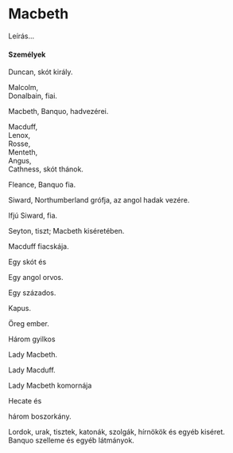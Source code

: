 <!-- ======================================================================
--- Search engine
title:          Macbeth
keywords:       Macbeth, tragédia
description:    William Shakespeare: Macbeth.
--- Menu system
order:          70
text:           Macbeth
hidden:         false
umbel:          false
--- Page properties
id:             /tragedies/macbeth
document:       
layout:         layout-2-left
$-left:         play-list
searchable:     true
======================================================================= -->

# Macbeth

Leírás...

#### Személyek

Duncan, skót király.

Malcolm,  
Donalbain, fiai.

Macbeth,
Banquo, hadvezérei.

Macduff,  
Lenox,  
Rosse,  
Menteth,  
Angus,  
Cathness, skót thánok.

Fleance, Banquo fia.

Siward, Northumberland grófja, az angol hadak vezére.

Ifjú Siward, fia.

Seyton, tiszt; Macbeth kiséretében.

Macduff fiacskája.

Egy skót és

Egy angol orvos.

Egy százados.

Kapus.

Öreg ember.

Három gyilkos

Lady Macbeth.

Lady Macduff.

Lady Macbeth komornája

Hecate és

három boszorkány.

Lordok, urak, tisztek, katonák, szolgák, hírnökök és egyéb kiséret.  
Banquo szelleme és egyéb látmányok.
